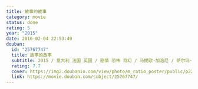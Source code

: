 ```yaml
---
title: 故事的故事
category: movie
status: done
rating: 5
year: "2015"
date: 2016-02-04 22:53:49
douban:
  id: "25767747"
  title: 故事的故事
  subtitle: 2015 / 意大利 法国 英国 / 剧情 恐怖 奇幻 / 马提欧·加洛尼 / 萨尔玛·海耶克 文森特·卡索
  rating: 7.7
  cover: https://img2.doubanio.com/view/photo/m_ratio_poster/public/p2264784442.jpg
  link: https://movie.douban.com/subject/25767747/
---
```



